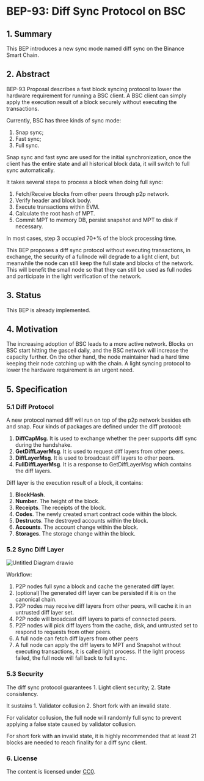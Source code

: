 # BEP-93: Diff Sync Protocol on BSC

## 1.  Summary

This BEP introduces a new sync mode named diff sync on the Binance Smart Chain.

## 2.  Abstract

BEP-93 Proposal describes a fast block syncing protocol to lower the hardware requirement for running a BSC client. A BSC client can simply apply the execution result of a block securely without executing the transactions.

Currently, BSC has three kinds of sync mode: 
1. Snap sync; 
2. Fast sync; 
3. Full sync.

Snap sync and fast sync are used for the initial synchronization, once the client has the entire state and all historical block data, it will switch to full sync automatically. 

It takes several steps to process a block when doing full sync: 
1. Fetch/Receive blocks from other peers through p2p network.  
2. Verify header and block body. 
3. Execute transactions within EVM.
4. Calculate the root hash of MPT.
5. Commit MPT to memory DB,  persist snapshot and MPT to disk if necessary.

In most cases, step 3 occupied 70+% of the block processing time.  

This BEP proposes a diff sync protocol without executing transactions, in exchange, the security of a fullnode will degrade to a light client, but meanwhile the node can still keep the full state and blocks of the network. This will benefit the small node so that they can still be used as full nodes and participate in the light verification of the network.

## 3.  Status

This BEP is already implemented.

## 4.  Motivation

The increasing adoption of BSC leads to a more active network. Blocks on BSC start hitting the gasceil daily, and the BSC network will increase the capacity further. On the other hand, the node maintainer had a hard time keeping their node catching up with the chain. A light syncing protocol to lower the hardware requirement is an urgent need.

## 5.  Specification
### 5.1 Diff Protocol

A new protocol named diff will run on top of the p2p network besides eth and snap. Four kinds of packages are defined under the diff protocol:

1. **DiffCapMsg**. It is used to exchange whether the peer supports diff sync during the handshake. 
2. **GetDiffLayerMsg**. It is used to request diff layers from other peers.
3. **DiffLayerMsg**. It is used to broadcast diff layers to other peers.
4. **FullDiffLayerMsg**. It is a response to GetDiffLayerMsg which contains the diff layers.

Diff layer is the execution result of a block, it contains:
1. **BlockHash**. 
2. **Number**. The height of the block.
3. **Receipts**. The receipts of the block.
4. **Codes**. The newly created smart contract code within the block.
5. **Destructs**. The destroyed accounts within the block.
6. **Accounts**. The account change within the block.
7. **Storages**. The storage change within the block.

### 5.2 Sync Diff Layer
![Untitled Diagram drawio](https://user-images.githubusercontent.com/7310198/132794555-e071232b-9d91-461e-b6ef-9589cd37f738.png)


Workflow:
1. P2P nodes full sync a block and cache the generated diff layer. 
2. (optional)The generated diff layer can be persisted if it is on the canonical chain. 
3. P2P nodes may receive diff layers from other peers, will cache it in an untrusted diff layer set.
4. P2P node will broadcast diff layers to parts of connected peers.
5. P2P nodes will pick diff layers from the cache, disk, and untrusted set to respond to requests from other peers.
6. A full node can fetch diff layers from other peers 
7. A full node can apply the diff layers to MPT and Snapshot without executing transactions, it is called light process. If the light process failed, the full node will fall back to full sync.

### 5.3 Security
The diff sync protocol guarantees 1. Light client security; 2. State consistency.

It sustains 1. Validator collusion 2. Short fork with an invalid state.

For validator collusion, the full node will randomly full sync to prevent applying a false state caused by validator collusion.

For short fork with an invalid state, it is highly recommended that at least 21 blocks are needed to reach finality for a diff sync client. 

### 6. License

The content is licensed under [CC0](https://creativecommons.org/publicdomain/zero/1.0/).
